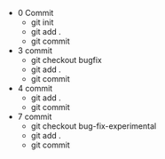 + 0 Commit 
    + git init
    + git add .
    + git commit
+ 3 commit 
  + git checkout bugfix
  + git add .
  + git commit
+ 4 commit
  + git add .
  + git commit
+ 7 commit
  + git checkout bug-fix-experimental
  + git add .
  + git commit